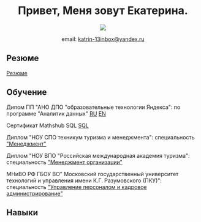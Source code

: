 <div id="header" align="center"> 
  <h1>Привет, Меня зовут Екатерина.</h1>
</div>
<p align='center'>
   <a href="https://t.me/joinchat/SpqRPBFo_sM6qm05">
       <img src="https://img.shields.io/badge/Telegram-2CA5E0?style=for-the-badge&logo=telegram&logoColor=white"/>
   </a>
<p align='center'>
   email: <a href='mailto:katrin-13inbox@yandex.ru'>katrin-13inbox@yandex.ru</a>
</p>
  

  
## Резюме
<p>
  <a href='https://github.com/Katrin-13/Katrin-13/blob/f382c20b654f5da7bd0f3947c1f91c5f251ff5c9/%D0%A0%D0%B5%D0%B7%D1%8E%D0%BC%D0%B5%20%D0%92%D0%B0%D1%81%D0%B8%D0%BB%D1%8C%D0%B5%D0%B2%D0%B0%20%D0%95%D0%BA%D0%B0%D1%82%D0%B5%D1%80%D0%B8%D0%BD%D0%B0.pdf'>Резюме</a>
</p>

## Обучение
<p>
  Дипом ПП "АНО ДПО "образовательные технологии Яндекса": по программе "Аналитик данных" <a href='https://github.com/Katrin-13/Katrin-13/blob/ecde62c2ce02f89e01a94ebbd44668066077fc7c/%D0%94%D0%B8%D0%BF%D0%BB%D0%BE%D0%BC%20%D0%AF%D0%9F%20RU.pdf'> RU</a>
  <a href='https://github.com/Katrin-13/Katrin-13/blob/ecde62c2ce02f89e01a94ebbd44668066077fc7c/%D0%94%D0%B8%D0%BF%D0%BB%D0%BE%D0%BC%20%D0%AF%D0%9F%20EN.pdf'> EN</a>
</p>

<p>
  Сертификат Mathshub SQL <a href='https://github.com/Katrin-13/Katrin-13/blob/ecde62c2ce02f89e01a94ebbd44668066077fc7c/%D0%A1%D0%B5%D1%80%D1%82%D0%B8%D1%84%D0%B8%D0%BA%D0%B0%D1%82%20Mathshub.pdf'> SQL</a>
</p>

<p>
   Диплом "НОУ СПО техникум туризма и менеджмента": специальность <a href='https://github.com/Katrin-13/Katrin-13/blob/0fbb06925b3d8fd0bd2ba0bb39b93cdf34b47122/%D0%94%D0%B8%D0%BF%D0%BB%D0%BE%D0%BC%20%D1%82%D0%B5%D1%85%D0%BD%D0%B8%D0%BA%D1%83%D0%BC%D0%B0.jpeg'> "Менеджмент"</a>
</p>

<p>
   Диплом "НОУ ВПО "Российская международная академия туризма": специальность <a href='https://github.com/Katrin-13/Katrin-13/blob/3a0181a6ea82a0f7abc33d2cccd0fae294da45d8/%D0%94%D0%B8%D0%BF%D0%BB%D0%BE%D0%BC%20%D0%A0%D0%9C%D0%90%D0%A2.jpeg'> "Менеджмент организации"</a>
</p>

<p>
МНиВО РФ ГБОУ ВО" Московский государственный университет технологий и управления имени К.Г. Разумовского (ПКУ)": специальность <a href='https://github.com/Katrin-13/Katrin-13/blob/945f475ef6367f682e99667d110201076eaa5a36/%D0%94%D0%B8%D0%BF%D0%BB%D0%BE%D0%BC%20%D0%9F%D0%9F.jpeg'> "Управление персоналом и кадровое администрирование"</a>
</p>

## Навыки



<!--
**Katrin-13/Katrin-13** is a ✨ _special_ ✨ repository because its `README.md` (this file) appears on your GitHub profile.

Here are some ideas to get you started:

- 🔭 I’m currently working on ...
- 🌱 I’m currently learning ...
- 👯 I’m looking to collaborate on ...
- 🤔 I’m looking for help with ...
- 💬 Ask me about ...
- 📫 How to reach me: ...
- 😄 Pronouns: ...
- ⚡ Fun fact: ...
- 🌍 Я живу в Москве
